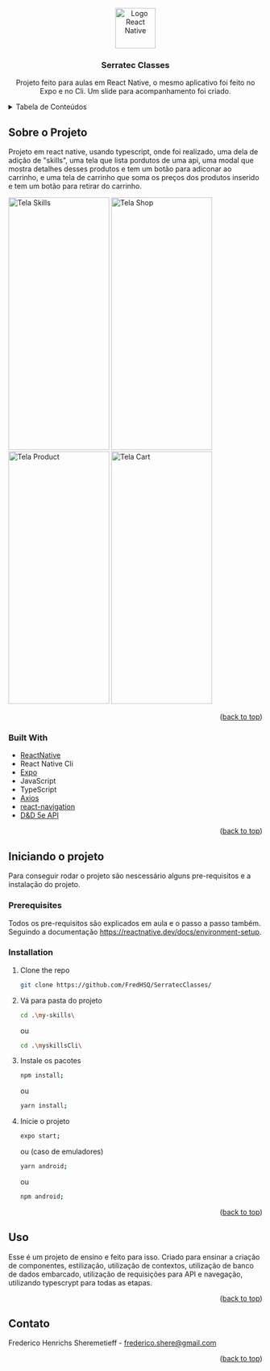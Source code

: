 <div id="top"></div>


<br />
<div align="center">
  <a href="https://reactnative.dev/">
    <img src="https://d33wubrfki0l68.cloudfront.net/554c3b0e09cf167f0281fda839a5433f2040b349/ecfc9/img/header_logo.svg" alt="Logo React Native" width="80" height="80">
  </a>

<h3 align="center">Serratec Classes</h3>

  <p align="center">
    Projeto feito para aulas em React Native, o mesmo aplicativo foi feito no Expo e no Cli. Um slide para acompanhamento foi criado.
  </p>
</div>



<!-- TABLE OF CONTENTS -->
<details>
  <summary>Tabela de Conteúdos</summary>
  <ol>
    <li>
      <a href="#about-the-project">Sobre o projeto</a>
      <ul>
        <li><a href="#built-with">Feito com</a></li>
      </ul>
    </li>
    <li>
      <a href="#getting-started">Iniciando o Projeto</a>
      <ul>
        <li><a href="#prerequisites">Prerequisitos</a></li>
        <li><a href="#installation">Instalação</a></li>
      </ul>
    </li>
    <li><a href="#usage">Uso</a></li>
    <li><a href="#roadmap">Roadmap</a></li>
  </ol>
</details>



<!-- ABOUT THE PROJECT -->
## Sobre o Projeto
<div style={{ display: flex, flex-direction: row }}>
  <p>Projeto em react native, usando typescript, onde foi realizado, uma dela de adição de "skills", uma tela que lista pordutos de uma api, uma modal que mostra detalhes desses produtos e tem um botão para adiconar ao carrinho, e uma tela de carrinho que soma os preços dos produtos inserido e tem um botão para retirar do carrinho.</p>
  <img src="https://github.com/FredHSQ/SerratecClasses/blob/main/Images/Skills.png?raw=true" alt="Tela Skills" width="200" height="500">
  <img src="https://github.com/FredHSQ/SerratecClasses/blob/main/Images/Shop.png?raw=true" alt="Tela Shop" width="200" height="500">
  <img src="https://github.com/FredHSQ/SerratecClasses/blob/main/Images/Product.png?raw=true" alt="Tela Product" width="200" height="500">
  <img src="https://github.com/FredHSQ/SerratecClasses/blob/main/Images/Cart.png?raw=true" alt="Tela Cart" width="200" height="500">
 </div>




<p align="right">(<a href="#top">back to top</a>)</p>



### Built With

* [ReactNative](https://reactnative.dev/)
* React Native Cli
* [Expo](https://docs.expo.dev/)
* JavaScript
* TypeScript
* [Axios](https://github.com/axios/axios)
* [react-navigation](https://reactnavigation.org/docs/getting-started/)
* [D&D 5e API](https://www.dnd5eapi.co/)


<p align="right">(<a href="#top">back to top</a>)</p>



<!-- GETTING STARTED -->
## Iniciando o projeto

Para conseguir rodar o projeto são nescessário alguns pre-requisitos e a instalação do projeto.

### Prerequisites
Todos os pre-requisitos são explicados em aula e o passo a passo também. Seguindo a documentação https://reactnative.dev/docs/environment-setup.

### Installation


1. Clone the repo
   ```sh
   git clone https://github.com/FredHSQ/SerratecClasses/
   ```
3. Vá para pasta do projeto
   ```sh
   cd .\my-skills\
   ```
   ou
   ```sh
   cd .\myskillsCli\
   ```
4. Instale os pacotes
   ```sh
   npm install;
   ```
   ou
   ```sh
   yarn install;
   ```
5. Inicie o projeto
   ```sh
   expo start;
   ```
   ou (caso de emuladores)
   ```sh
   yarn android;
   ```
   ou
   ```sh
   npm android;
   ```

<p align="right">(<a href="#top">back to top</a>)</p>



<!-- USAGE EXAMPLES -->
## Uso

Esse é um projeto de ensino e feito para isso. Criado para ensinar a criação de componentes, estilização, utilização de contextos, utilização de banco de dados embarcado, utilização de requisições para API e navegação, utilizando typescrypt para todas as etapas.


<p align="right">(<a href="#top">back to top</a>)</p>


<!-- CONTACT -->
## Contato

Frederico Henrichs Sheremetieff - frederico.shere@gmail.com


<p align="right">(<a href="#top">back to top</a>)</p>





<!-- MARKDOWN LINKS & IMAGES -->
<!-- https://www.markdownguide.org/basic-syntax/#reference-style-links -->
[contributors-shield]: https://img.shields.io/github/contributors/github_username/repo_name.svg?style=for-the-badge
[contributors-url]: https://github.com/github_username/repo_name/graphs/contributors
[forks-shield]: https://img.shields.io/github/forks/github_username/repo_name.svg?style=for-the-badge
[forks-url]: https://github.com/github_username/repo_name/network/members
[stars-shield]: https://img.shields.io/github/stars/github_username/repo_name.svg?style=for-the-badge
[stars-url]: https://github.com/github_username/repo_name/stargazers
[issues-shield]: https://img.shields.io/github/issues/github_username/repo_name.svg?style=for-the-badge
[issues-url]: https://github.com/github_username/repo_name/issues
[license-shield]: https://img.shields.io/github/license/github_username/repo_name.svg?style=for-the-badge
[license-url]: https://github.com/github_username/repo_name/blob/master/LICENSE.txt
[linkedin-shield]: https://img.shields.io/badge/-LinkedIn-black.svg?style=for-the-badge&logo=linkedin&colorB=555
[linkedin-url]: https://linkedin.com/in/linkedin_username
[product-screenshot]: images/screenshot.png
